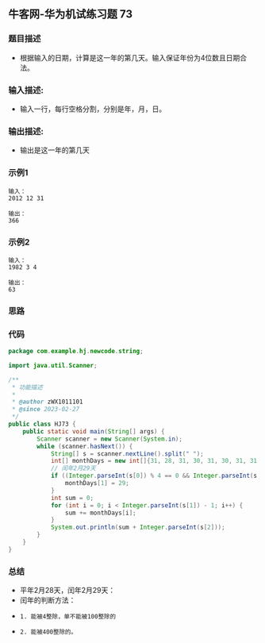
## 牛客网-华为机试练习题 73

### 题目描述

*   根据输入的日期，计算是这一年的第几天。输入保证年份为4位数且日期合法。

### 输入描述:

+   输入一行，每行空格分割，分别是年，月，日。

### 输出描述:

*   输出是这一年的第几天

### 示例1

```
输入：
2012 12 31

输出：
366
```
### 示例2
```
输入：
1982 3 4

输出：
63
```
### 思路
### 代码
```Java
package com.example.hj.newcode.string;

import java.util.Scanner;

/**
 * 功能描述
 *
 * @author zWX1011101
 * @since 2023-02-27
 */
public class HJ73 {
    public static void main(String[] args) {
        Scanner scanner = new Scanner(System.in);
        while (scanner.hasNext()) {
            String[] s = scanner.nextLine().split(" ");
            int[] monthDays = new int[]{31, 28, 31, 30, 31, 30, 31, 31, 30, 31, 30, 31};
            // 闰年2月29天
            if ((Integer.parseInt(s[0]) % 4 == 0 && Integer.parseInt(s[0]) % 100 != 0) || Integer.parseInt(s[0]) % 400 == 0) {
                monthDays[1] = 29;
            }
            int sum = 0;
            for (int i = 0; i < Integer.parseInt(s[1]) - 1; i++) {
                sum += monthDays[i];
            }
            System.out.println(sum + Integer.parseInt(s[2]));
        }
    }
}


```
### 总结
*   平年2月28天，闰年2月29天：
*   闰年的判断方法：
*     1. 能被4整除，单不能被100整除的
*     2. 能被400整除的。
